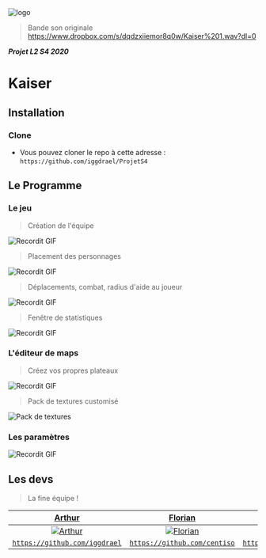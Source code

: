 <img src="https://image.noelshack.com/fichiers/2020/19/4/1588844836-logokaiser.png" title="logoKaiser" alt="logo">

>Bande son originale https://www.dropbox.com/s/dqdzxiiemor8q0w/Kaiser%201.wav?dl=0

***Projet L2 S4 2020***

# Kaiser

## Installation

### Clone

- Vous pouvez cloner le repo à cette adresse : `https://github.com/iggdrael/ProjetS4`

## Le Programme

### Le jeu

> Création de l'équipe

![Recordit GIF](http://g.recordit.co/1awayUkE9E.gif)

> Placement des personnages

![Recordit GIF](http://g.recordit.co/ACcv1xpPfG.gif)

> Déplacements, combat, radius d'aide au joueur

![Recordit GIF](http://g.recordit.co/uDkxkfqXEX.gif)

> Fenêtre de statistiques

![Recordit GIF](http://g.recordit.co/tlAwqUGRIS.gif)

### L'éditeur de maps

> Créez vos propres plateaux

![Recordit GIF](http://g.recordit.co/feK6HTXUcS.gif)

> Pack de textures customisé 

![Pack de textures](https://image.noelshack.com/fichiers/2020/20/4/1589462293-packtexture.png)


### Les paramètres

![Recordit GIF](http://g.recordit.co/PsfCPAeJhK.gif)

## Les devs

> La fine équipe !

| <a href="https://github.com/iggdrael" target="_blank">**Arthur**</a> | <a href="https://github.com/centiso" target="_blank">**Florian**</a> | <a href="https://github.com/lacostam" target="_blank">**Mattéo**</a> |
| :---: |:---:| :---:|
| [![Arthur](https://avatars3.githubusercontent.com/u/42035783?s=460&u=a3a1dff1234863a5d9b1726f554d4a35cd6eaed2&v=4?s=200)](https://github.com/iggdrael)    | [![Florian](https://avatars3.githubusercontent.com/u/45672681?s=460&u=d35b5e48803dc7ba415eb0785d58bfffbdf7dcfd&v=4?s=300)](https://github.com/centiso) | [![Mattéo](https://avatars2.githubusercontent.com/u/45210928?s=400&u=37b46c8ae2b6ca48851ae352c488660e2d56910a&v=4?s=200)](https://github.com/lacostam)  |
| <a href="https://github.com/iggdrael" target="_blank">`https://github.com/iggdrael`</a> | <a href="https://github.com/centiso" target="_blank">`https://github.com/centiso`</a> | <a href="https://github.com/lacostam" target="_blank">`https://github.com/lacostam`</a> |
